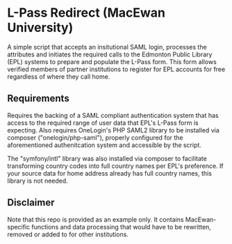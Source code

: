 # L-Pass Redirect (MacEwan University)

A simple script that accepts an insitutional SAML login, processes the attributes and initiates the required calls to the Edmonton Public Library (EPL) systems to prepare and populate the L-Pass form.  This form allows verified members of partner institutions to register for EPL accounts for free regardless of where they call home.

## Requirements

Requires the backing of a SAML compliant authentication system that has access to the required range of user data that EPL's L-Pass form is expecting.  Also requires OneLogin's PHP SAML2 library to be installed via composer ("onelogin/php-saml"), properly configured for the aforementioned authenitcation system and accessible by the script.

The "symfony/intl" library was also installed via composer to facilitate transforming country codes into full country names per EPL's preference.  If your source data for home address already has full country names, this library is not needed.

## Disclaimer

Note that this repo is provided as an example only.  It contains MacEwan-specific functions and data processing that would have to be rewritten, removed or added to for other institutions.
